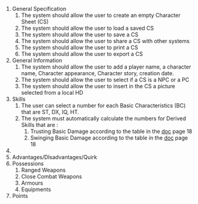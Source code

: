 1. General Specification
    1. The system should allow the user to create an empty Character Sheet (CS)
    2. The system should allow the user to load a saved CS
    3. The system should allow the user to save a CS
    4. The system should allow the user to share a CS with other systems 
    5. The system should allow the user to print a CS
    6. The system should allow the user to export a CS
3. General Information
    1. The system should allow the user to add a player name, a character name, Character appearance, Character story, creation date.
    2. The system should allow the user to select if a CS is a NPC or a PC
    3. The system should allow the user to insert in the CS a picture selected from a local HD  
5. Skills
    1. The user can select a number for each Basic Characteristics (BC) that are ST, DX, IQ, HT.
    2. The system must automatically calculate the numbers for Derived Skills that are :
        1. Trusting Basic Damage according to the table in the [doc](../ref/gurpslite.pdf) page 18
        2. Swinging Basic Damage according to the table in the [doc](../ref/gurpslite.pdf) page 18
6. 
7. Advantages/DIsadvantages/Quirk
8. Possessions
    1. Ranged Weapons
    2. Close Combat Weapons
    3. Armours
    4. Equipments
 9. Points 
